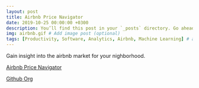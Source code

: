 ```yaml
---
layout: post
title: Airbnb Price Navigator
date: 2019-10-25 00:00:00 +0300
description: You’ll find this post in your `_posts` directory. Go ahead and edit it and re-build the site to see your changes. # Add post description (optional)
img: airbnb.gif # Add image post (optional)
tags: [Productivity, Software, Analytics, Airbnb, Machine Learning] # add tag
---
```


Gain insight into the airbnb market for your nighborhood. 

[Airbnb Price Navigator](https://pricenavigator.netlify.com/)

[Github Org](https://github.com/Airbnb-Price-Navigator) 
